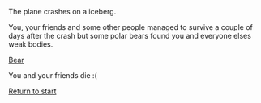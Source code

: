 The plane crashes on a iceberg.

You, your friends and some other people managed to survive a couple of days after the crash but some polar bears found you and everyone elses weak bodies.

[Bear](https://i.pinimg.com/originals/fb/91/19/fb911929dcc15a178f85b8461f5632e8.jpg)

You and your friends die :(

[Return to start](Airport.md)